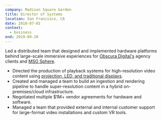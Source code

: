 ```yaml
---
company: Madison Square Garden
title: Director of Systems
location: San Francisco, CA
date: 2018-07-01
context:
  - business
end: 2019-09-20
---
```


Led a distributed team that designed and implemented hardware platforms behind large-scale immersive experiences for [Obscura Digital's](https://en.wikipedia.org/wiki/Obscura_Digital) agency clients and [MSG Sphere](https://www.thesphere.com).

- Directed the production of playback systems for high-resolution video content using [projection, LED, and traditional displays](/projects/sphere).
- Created and managed a team to build an ingestion and rendering pipeline to handle super-resolution content in a hybrid on-premises/cloud infrastructure.
- Negotiated multiple $1M+ vendor agreements for hardware and software.
- Managed a team that provided external and internal customer support for large-format video installations and custom VR tools.
